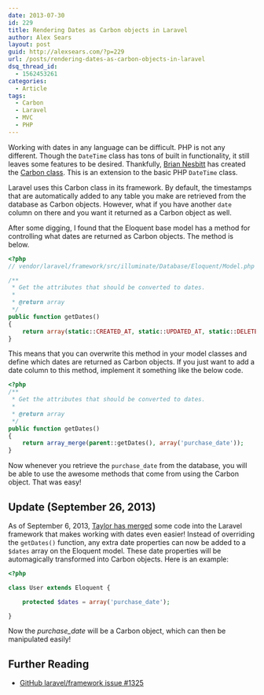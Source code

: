 ```yaml
---
date: 2013-07-30
id: 229
title: Rendering Dates as Carbon objects in Laravel
author: Alex Sears
layout: post
guid: http://alexsears.com/?p=229
url: /posts/rendering-dates-as-carbon-objects-in-laravel
dsq_thread_id:
  - 1562453261
categories:
  - Article
tags:
  - Carbon
  - Laravel
  - MVC
  - PHP
---
```

Working with dates in any language can be difficult. PHP is not any different. Though the `DateTime` class has tons of built in functionality, it still leaves some features to be desired. Thankfully, [Brian Nesbitt][1] has created the [Carbon class][2]. This is an extension to the basic PHP `DateTime` class.

<!--more-->

Laravel uses this Carbon class in its framework. By default, the timestamps that are automatically added to any table you make are retrieved from the database as Carbon objects. However, what if you have another `date` column on there and you want it returned as a Carbon object as well.

After some digging, I found that the Eloquent base model has a method for controlling what dates are returned as Carbon objects. The method is below.

```php
<?php
// vendor/laravel/framework/src/illuminate/Database/Eloquent/Model.php

/**
 * Get the attributes that should be converted to dates.
 *
 * @return array
 */
public function getDates()
{
    return array(static::CREATED_AT, static::UPDATED_AT, static::DELETED_AT);
}
```

This means that you can overwrite this method in your model classes and define which dates are returned as Carbon objects. If you just want to add a date column to this method, implement it something like the below code.

```php
<?php
/**
 * Get the attributes that should be converted to dates.
 *
 * @return array
 */
public function getDates()
{
    return array_merge(parent::getDates(), array('purchase_date'));
}
```

Now whenever you retrieve the `purchase_date` from the database, you will be able to use the awesome methods that come from using the Carbon object. That was easy!

## Update (September 26, 2013)

As of September 6, 2013, [Taylor has merged][3] some code into the Laravel framework that makes working with dates even easier! Instead of overriding the `getDates()` function, any extra date properties can now be added to a `$dates` array on the Eloquent model. These date properties will be automagically transformed into Carbon objects. Here is an example:

```php
<?php

class User extends Eloquent {

    protected $dates = array('purchase_date');

}
```

Now the *purchase_date* will be a Carbon object, which can then be manipulated easily!

## Further Reading

  * [GitHub laravel/framework issue #1325][4]

 [1]: https://github.com/briannesbitt
 [2]: https://github.com/briannesbitt/Carbon
 [3]: https://github.com/laravel/framework/commit/4265d03fda4741b9363c7465480a94094b8a944f#diff-d8e24a5815a26f7211e66db787be647f
 [4]: https://github.com/laravel/framework/issues/1325
